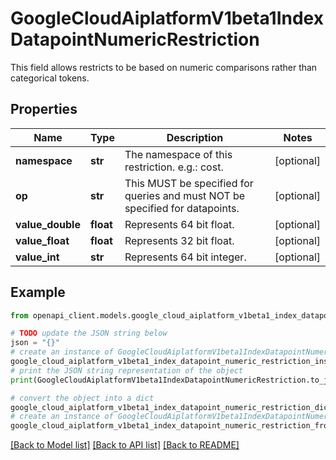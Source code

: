 # GoogleCloudAiplatformV1beta1IndexDatapointNumericRestriction

This field allows restricts to be based on numeric comparisons rather than categorical tokens.

## Properties

Name | Type | Description | Notes
------------ | ------------- | ------------- | -------------
**namespace** | **str** | The namespace of this restriction. e.g.: cost. | [optional] 
**op** | **str** | This MUST be specified for queries and must NOT be specified for datapoints. | [optional] 
**value_double** | **float** | Represents 64 bit float. | [optional] 
**value_float** | **float** | Represents 32 bit float. | [optional] 
**value_int** | **str** | Represents 64 bit integer. | [optional] 

## Example

```python
from openapi_client.models.google_cloud_aiplatform_v1beta1_index_datapoint_numeric_restriction import GoogleCloudAiplatformV1beta1IndexDatapointNumericRestriction

# TODO update the JSON string below
json = "{}"
# create an instance of GoogleCloudAiplatformV1beta1IndexDatapointNumericRestriction from a JSON string
google_cloud_aiplatform_v1beta1_index_datapoint_numeric_restriction_instance = GoogleCloudAiplatformV1beta1IndexDatapointNumericRestriction.from_json(json)
# print the JSON string representation of the object
print(GoogleCloudAiplatformV1beta1IndexDatapointNumericRestriction.to_json())

# convert the object into a dict
google_cloud_aiplatform_v1beta1_index_datapoint_numeric_restriction_dict = google_cloud_aiplatform_v1beta1_index_datapoint_numeric_restriction_instance.to_dict()
# create an instance of GoogleCloudAiplatformV1beta1IndexDatapointNumericRestriction from a dict
google_cloud_aiplatform_v1beta1_index_datapoint_numeric_restriction_from_dict = GoogleCloudAiplatformV1beta1IndexDatapointNumericRestriction.from_dict(google_cloud_aiplatform_v1beta1_index_datapoint_numeric_restriction_dict)
```
[[Back to Model list]](../README.md#documentation-for-models) [[Back to API list]](../README.md#documentation-for-api-endpoints) [[Back to README]](../README.md)


